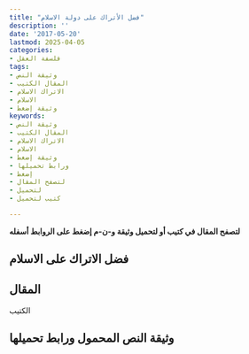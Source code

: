 ```yaml
---
title: "فضل الأتراك على دولة الاسلام"
description: ''
date: '2017-05-20'
lastmod: 2025-04-05
categories:
- فلسفة العقل
tags:
- وثيقة النص
- المقال الكتيب
- الاتراك الاسلام
- الاسلام
- وثيقة إضغط
keywords:
- وثيقة النص
- المقال الكتيب
- الاتراك الاسلام
- الاسلام
- وثيقة إضغط
- ورابط تحميلها
- إضغط
- لتصفح المقال
- لتحميل
- كتيب لتحميل

---
```

**لتصفح المقال في كتيب أو لتحميل وثيقة و-ن-م إضغط على الروابط أسفله**

## **فضل الاتراك على الاسلام**

## المقال

الكتيب

## وثيقة النص المحمول ورابط تحميلها

###
